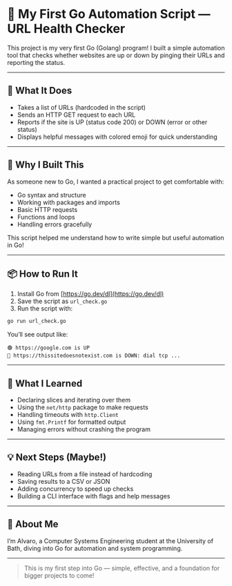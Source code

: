 # 🚀 My First Go Automation Script — URL Health Checker

This project is my very first Go (Golang) program! I built a simple automation tool that checks whether websites are up or down by pinging their URLs and reporting the status.

---

## 🎯 What It Does

- Takes a list of URLs (hardcoded in the script)  
- Sends an HTTP GET request to each URL  
- Reports if the site is UP (status code 200) or DOWN (error or other status)  
- Displays helpful messages with colored emoji for quick understanding

---

## 🧩 Why I Built This

As someone new to Go, I wanted a practical project to get comfortable with:

- Go syntax and structure  
- Working with packages and imports  
- Basic HTTP requests  
- Functions and loops  
- Handling errors gracefully

This script helped me understand how to write simple but useful automation in Go!

---

## 📦 How to Run It

1. Install Go from [https://go.dev/dl](https://go.dev/dl)  
2. Save the script as `url_check.go`  
3. Run the script with:

```bash
go run url_check.go
```

You’ll see output like:

```
🟢 https://google.com is UP
🔴 https://thissitedoesnotexist.com is DOWN: dial tcp ...
```

---

## 🚀 What I Learned

- Declaring slices and iterating over them  
- Using the `net/http` package to make requests  
- Handling timeouts with `http.Client`  
- Using `fmt.Printf` for formatted output  
- Managing errors without crashing the program

---

## 💡 Next Steps (Maybe!)

- Reading URLs from a file instead of hardcoding  
- Saving results to a CSV or JSON  
- Adding concurrency to speed up checks  
- Building a CLI interface with flags and help messages

---

## 👤 About Me

I’m Alvaro, a Computer Systems Engineering student at the University of Bath, diving into Go for automation and system programming.

---

> This is my first step into Go — simple, effective, and a foundation for bigger projects to come!
